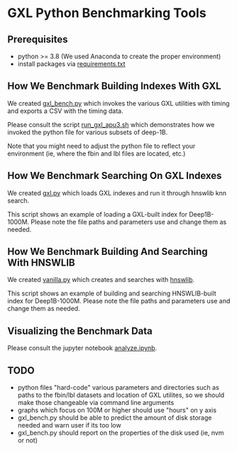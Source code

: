 
# GXL Python Benchmarking Tools

## Prerequisites

* python >= 3.8 (We used Anaconda to create the proper environment)
* install packages via [requirements.txt](requirements.txt)

## How We Benchmark Building Indexes With GXL

We created [gxl_bench.py](gxl_bench.py) which invokes the various GXL utilities with timing and exports a CSV with the timing data.

Please consult the script [run_gxl_apu3.sh](run_gxl_apu3.sh)  which demonstrates how we invoked the python file for various subsets of deep-1B.

Note that you might need to adjust the python file to reflect your environment (ie, where the fbin and lbl files are located, etc.)

## How We Benchmark Searching On GXL Indexes

We created [gxl.py](gxl.py) which loads GXL indexes and run it through hnswlib knn search. 

This script shows an example of loading a GXL-built index for Deep1B-1000M. Please note the file paths and parameters use and change them as needed.

## How We Benchmark Building And Searching With HNSWLIB

We created [vanilla.py](vanilla.py) which creates and searches with [hnswlib](https://github.com/nmslib/hnswlib/tree/master). 

This script shows an example of building and searching HNSWLIB-built index for Deep1B-1000M. Please note the file paths and parameters use and change them as needed.

## Visualizing the Benchmark Data

Please consult the jupyter notebook [analyze.ipynb](analyze.ipynb).

## TODO

* python files "hard-code" various parameters and directories such as paths to the fbin/lbl datasets and location of GXL utilites, so we should make those changeable via command line arguments
* graphs which focus on 100M or higher should use "hours" on y axis
* gxl_bench.py should be able to predict the amount of disk storage needed and warn user if its too low
* gxl_bench.py should report on the properties of the disk used (ie, nvm or not)
 

